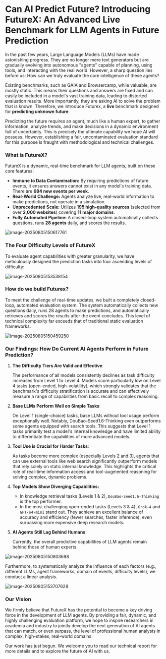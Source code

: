 # Can AI Predict Future? Introducing FutureX: An Advanced Live Benchmark for LLM Agents in Future Prediction

In the past few years, Large Language Models (LLMs) have made astonishing progress. They are no longer mere text generators but are gradually evolving into autonomous "agents" capable of planning, using tools, and interacting with the real world. However, a sharp question lies before us: How can we truly evaluate the core intelligence of these agents?

Existing benchmarks, such as GAIA and Browsercamp, while valuable, are mostly static. This means their questions and answers are fixed and can easily be included in a model's vast training data, leading to distorted evaluation results. More importantly, they   are asking AI to solve the problem that is known. Therefore, we introduce Futurex, a **live** benchmark designed for **predicting unknown future**.

Predicting the future requires an agent, much like a human expert, to gather information, analyze trends, and make decisions in a dynamic environment full of uncertainty. This is precisely the ultimate capability we hope AI will possess. However, establishing a fair, uncontaminated evaluation standard for this purpose is fraught with methodological and technical challenges.



### What is FutureX?

FutureX is a dynamic, real-time benchmark for LLM agents, built on these core features:

- **Immune to Data Contamination:** By requiring predictions of future events, it ensures answers cannot exist in any model's training data. There are **684 new events per week**.
- **Real-World Challenge:** Agents analyze live, real-world information to make predictions, not operate in a simulation.
- **Unprecedented Scale:** Utilizes **195 high-quality sources** (selected from over **2,000 websites**) covering **11 major domains**.
- **Fully Automated Pipeline:** A closed-loop system automatically collects questions, runs **28 agents** daily, and scores the results.



![image-20250805150617761](./image-20250805150617761.png)

### The Four Difficulty Levels of FutureX

To evaluate agent capabilities with greater granularity, we have meticulously designed the prediction tasks into four ascending levels of difficulty:

![image-20250805153538154](./image-20250805153538154.png)

### How do we build Futurex?

To meet the challenge of real-time updates, we built a completely closed-loop, automated evaluation system. The system automatically collects new questions daily, runs 28 agents to make predictions, and automatically retrieves and scores the results after the event concludes. This level of technical complexity far exceeds that of traditional static evaluation frameworks.

![image-20250805150459250](./image-20250805150459250.png)



### Our Findings: How Do Current AI Agents Perform in Future Prediction?

1. **The Difficulty Tiers Are Valid and Effective**:

   The performance of all models consistently declines as task difficulty increases from Level 1 to Level 4. Models score particularly low on Level 4 tasks (open-ended, high-volatility), which strongly validates that the benchmark's difficulty stratification is accurate and can effectively measure a range of capabilities from basic recall to complex reasoning.

2. **Base LLMs Perform Well on Simple Tasks**:

   On Level 1 (single-choice) tasks, base LLMs without tool usage perform exceptionally well. Notably, DouBao-Seed1.6-Thinking even outperforms some agents equipped with search tools. This suggests that Level 1 tasks primarily test a model's internal knowledge and have limited ability to differentiate the capabilities of more advanced models.

3. **Tool Use is Crucial for Harder Tasks**:

   As tasks become more complex (especially Levels 2 and 3), agents that can use external tools like web search significantly outperform models that rely solely on static internal knowledge. This highlights the critical role of real-time information access and tool-augmented reasoning for solving complex, dynamic problems.

4. **Top Models Show Diverging Capabilities:**

   - In knowledge retrieval tasks (Levels 1 & 2), `DouBao-Seed1.6-Thinking` is the top performer.
   - In the most challenging open-ended tasks (Levels 3 & 4), `Grok-4` and `GPT-o4-mini` stand out. They achieve an excellent balance of accuracy and efficiency (fewer searches, faster inference), even surpassing more expensive deep research models.

5. **AI Agents Still Lag Behind Humans**:

   Currently, the overall predictive capabilities of LLM agents remain behind those of human experts.

![image-20250805150803688](./image-20250805150803688.png)

Furthermore, to systematically analyze the influence of each factors (e.g., different LLMs, agent frameworks, domain of events, difficulty levels), we conduct a linear analysis.

![image-20250805153707628](./image-20250805153707628.png)



### Our Vision

We firmly believe that FutureX has the potential to become a key driving force in the development of LLM agents. By providing a fair, dynamic, and highly challenging evaluation platform, we hope to inspire researchers in academia and industry to jointly develop the next generation of AI agents that can match, or even surpass, the level of professional human analysts in complex, high-stakes, real-world domains.

Our work has just begun. We welcome you to read our technical report for more details and to explore the future of AI with us.